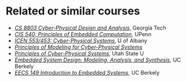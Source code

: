 # Related or similar courses

* [*CS 8803 Cyber-Physical Design and Analysis*](http://www.feron.org/Eric/OMSCS-CyberPhysicalSystems/page.html), Georgia Tech
* [*CIS 540: Principles of Embedded Computation*](https://www.seas.upenn.edu/~cis540/), UPenn
* [*ICEN 553/453: Cyber-Physical Systems*](https://www.albany.edu/faculty/dsaha/teach/2018Fall_CEN553/2018Fall_CEN553.html), U of Albany
* [*Principles of Modeling for Cyber-Physical Systems*](https://linklab-uva.github.io/modeling_cps/)
* [*Principles of Cyber-Physical Systems*](https://engineering.usu.edu/ece/news/main-feed/2017/principles-cyber-physical-systems.pdf), Utah State U
* [*Embedded System Design: Modeling, Analysis, and Synthesis*](https://bcourses.berkeley.edu/courses/1297954), UC Berkely
* [*EECS 149 Introduction to Embedded Systems*](https://ptolemy.berkeley.edu/projects/chess/eecs149/index.html), UC Berkely
